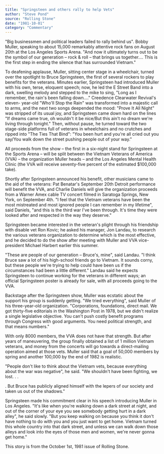 ```yaml
---
title: "Springsteen and others rally to help Vets"
author: "Steve Pond"
source: "Rolling Stone"
date: "1981-10-01"
category: "Commentary"
---
```


"Big businessmen and political leaders failed to rally behind us". Bobby Muller, speaking to about 15,000 remarkably attentive rock fans on August 20th at the Los Angeles Sports Arena. "And now it ultimately turns out to be the symbol of our generation – rock & roll – that brings us together.... This is the first step in ending the silence that has surrounded Vietnam."

To deafening applause, Muller, sitting center stage in a wheelchair, turned over the spotlight to Bruce Springsteen, the first of several rockers to play benefits for the veterans. Minutes earlier, Springsteen had introduced Muller with his own, terse, eloquent speech; now, he led the E Street Band into a dark, swelling melody and stepped to the mike to sing, "Long as I remember, the rain's been falling down...." Creedence Clearwater Revival's eleven- year-old "Who'll Stop the Rain" was transformed into a majestic call to arms, and the next two songs deepended the mood: "Prove It All Night" was stripped of its usual joy, and Springsteen came down hard on the lines "If dreams came true, oh wouldn't it be nice/But this ain't no dream we're living through tonight." Then, without pause, he turned toward the two stage-side platforms full of veterans in wheelchairs and no crutches and ripped into "The Ties That Bind": "You been hurt and you're all cried out you say/You walk down the street pushing people out of your way."

All proceeds from the show – the first in a six-night stand for Springsteen at the Sports Arena – will be split between the Vietnam Veterans of America (VVA) – the organization Muller heads – and the Los Angeles Mental Health Clinic (the VVA will receive seventy-five percent of the estimated $100,000 take).

Shortly after Springsteen announced his benefit, other musicians came to the aid of the veterans: Pat Benatar's September 20th Detroit performance will benefit the VVA, and Charlie Daniels will give the organization proceeds from a Warner Amex cable TV concert filmed in Saratoga Springs, New York, on September 4th. "I feel that the Vietnam veterans have been the most mistreated and most ignored people I can remember in my lifetime", said Daniels, "and this is the third war I've been through. It's time they were looked after and respected in the way they deserve."

Springsteen became interested in the veteran's plight through his friendship with disable vet Ron Kovic; he asked his manager, Jon Landau, to research the various veterans organization to determine which is the most effective, and he decided to do the show after meeting with Muller and VVA vice-president Michael Harbert earlier this summer.

"These are people of our generation – Bruce's, mine", said Landau. "I think Bruce saw a lot of his high-school friends go to Vietnam. It sounds corny, but these people we're trying to help could have been us if the circumstances had been a little different." Landau said he expects Springsteen to continue working for the veterans in different ways; an official Springsteen poster is already for sale, with all proceeds going to the VVA.

Backstage after the Springsteen show, Muller was ecstatic about the support his group is suddenly getting. "We tried everything", said Muller of his three-year-old organization. "Corporations, foundations, direct mail. We got thirty-five editorials in the Washington Post in 1978, but we didn't realize a single legislative objective. You can't push costly benefit programs through Congress with good arguments. You need political strength, and that means numbers."

With only 8000 members, the VVA does not have that strength. But after years of maneuvering, the group finally obtained a list of 1 million Vietnam veterans, and money from the concerts will go towards a direct-mailing operation aimed at those vets. Muller said that a goal of 50,000 members by spring and another 100,000 by the end of 1982 is realistic.

"People don't like to think about the Vietnam vets, because everything about the war was negative", he said. "We shouldn't have been fighting, we lost. . .

. But Bruce has publicly aligned himself with the lepers of our society and taken us out of the shadows."

Springsteen made his commitment clear in his speech introducing Muller in Los Angeles. "It's like when you're walking down a dark street at night, and out of the corner of your eye you see somebody getting hurt in a dark alley", he said slowly. "But you keep walking on because you think it don't have nothing to do with you and you just want to get home. Vietnam turned this whole country into that dark street, and unless we can walk down those alleys and look into the eyes of those men and women, we're never gonna get home."

This story is from the October 1st, 1981 issue of Rolling Stone.
